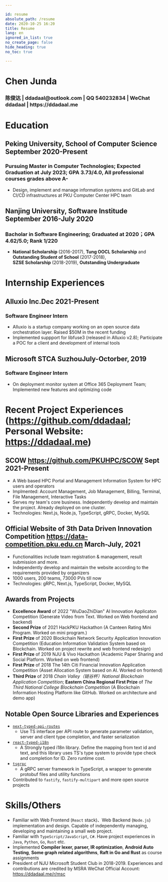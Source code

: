 ```yaml
---

id: resume
absolute_path: /resume
date: 2020-10-25 16:20
title: Resume
lang: en
ignored_in_list: true
no_create_page: false
hide_heading: true
no_toc: true

---
```


<resume>

<h1 class="name">
Chen Junda
</h1>

<h3 class="contact">陈俊达 | ddadaal@outlook.com | QQ 540232834 | WeChat ddadaal | https://ddadaal.me

</h3>

# Education

## <span class="highlight">Peking University, School of Computer Science</span> <span class="right">September 2020-Present</span>

### Pursuing Master in Computer Technologies; Expected Graduation at July 2023; GPA 3.73/4.0, All professional courses grades above A-

- Design, implement and manage information systems and GitLab and CI/CD infrastructures at PKU Computer Center HPC team

## <span class="highlight">Nanjing University, Software Institude</span> <span class="right">September 2016-July 2020</span>

### Bacholar in Software Engineering; Graduated at 2020；GPA 4.62/5.0; Rank 1/220
- **National Scholarship** (2016-2017), **Tung OOCL Scholarship** and **Outstanding Student of School** (2017-2018), <span style="display: inline-block">**SZSE Scholarship** (2018-2019)</span>, **Outstanding Undergraduate**

# Internship Experiences

## <span class="highlight">Alluxio Inc.</span><span class="right">Dec 2021-Present</span>
### Software Engineer Intern

- Alluxio is a startup company working on an open source data orchestration layer. Raised $50M in the recent funding
- Implemented suppport for libfuse3 (released in Alluxio v2.8); Participate a POC for a client and development of internal tools

## <span class="highlight">Microsoft STCA Suzhou</span><span class="right">July-Octorber, 2019</span>
### Software Engineer Intern

- On deployment monitor system at Office 365 Deployment Team; Implemented new features and optimizing code

# Recent Project Experiences (https://github.com/ddadaal; Personal Website: https://ddadaal.me)

## **SCOW** https://github.com/PKUHPC/SCOW <span class="right">Sept 2021-Present</span>

- A Web based HPC Portal and Management Information System for HPC users and operators
- Implmented: Account Management, Job Management, Billing, Terminal, File Management, Interactive Tasks
- Serves my team's core business. Independently develop and maintain the project. Already deployed on one cluster.
- Technologies: Next.js, Node.js, TypeScript, gRPC, Docker, MySQL

## **Official Website of 3th Data Driven Innovation Competition** https://data-competition.pku.edu.cn <span class="right">March-July, 2021</span>

- Functionalities include team registration & management, result submission and more.
- Independently develop and maintain the website according to the requirements provided by organizers
- 1000 users, 200 teams, 73000 PVs till now
- Technologies: gRPC, Next.js, TypeScript, Docker, MySQL

## Awards from Projects

- **Excellence Award** of 2022 "WuDaoZhiDian" AI Innovation Applicaton Competition (Generate Video from Text. Worked on Web frontend and backend)
- **Second Prize** of 2021 HackPKU Hackathon (A Canteen Rating Mini Program. Worked on mini program.)
- **First Prize** of 2020 Blockchain Network Security Application Innovation Competition  (Education Information Validation System based on Blockchain. Worked on project rewrite and web frontend redesign)
- **First Prize** of 2019 NJU & Vivo Hackathon (Academic Paper Sharing and Social Platform. Worked on web frontend)
- **First Prize** of 2018 The 14th Citi Financial Innovation Application Competition (Asset Allocation System based on AI. Worked on frontend)
- **Third Prize** of 2018 *Chain Valley（链谷杯）National Blockchain Application Competition*; **Eastern China Regional First Prize** of *The Third National College Blockchain Competition* (A Blockchain Information Hosting Platform like GitHub. Worked on architecture and demo app)

## Notable Open Source Libraries and Experiences

- [`next-typed-api-routes`](https://github.com/ddadaal/next-typed-api-routes)
  - Use TS interface per API route to generate parameter validation, server and client type completion, and faster serialization
- [`react-typed-i18n`](https://github.com/ddadaal/react-typed-i18n)
  - A Strongly typed i18n library. Define the mapping from text id and text, and this library uses TS's type system to provide type check and completion for ID. Zero runtime cost.
- [`tsgrpc`](https://github.com/ddadaal/tsgrpc)
  - A gRPC server framework in TypeScript, a wrapper to generate protobuf files and utility functions
- Contributed to `fastify`, `fastify-multipart` and more open source projects

# Skills/Others

- Familiar with Web Frontend (`React` stack)、Web Backend (`Node.js`) implementation and design. Capable of independently managing, developing and maintaining a small web project.
- Familiar with `TypeScript/JavaScript`, `C#`. Have project experiences in `Java`, `Python`, `Go`, `Rust` etc.
- Implemented **Compiler lexer, parser, IR optimization**, **Android Auto Testing**, **Some graph related algorithms**, **Raft in Go and Rust** as course assignments
- President of NJU Microsoft Student Club in 2018-2019. Experiences and contributions are credited by MSRA WeChat Official Account: https://ddadaal.me/r/msc

</resume>
